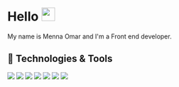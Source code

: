 # Hello <img src="https://raw.githubusercontent.com/MartinHeinz/MartinHeinz/master/wave.gif" width="30px">

 My name is Menna Omar and I'm a Front end developer.

## 🔧 Technologies & Tools

![](https://img.shields.io/badge/HTML5-informational?style=flat&logo=HTML5&logoColor=white&color=DD4B25)
![](https://img.shields.io/badge/CSS3-informational?style=flat&logo=CSS3&logoColor=white&color=254BDD)
![](https://img.shields.io/badge/JavaScript-informational?style=flat&logo=javascript&logoColor=white&color=E8D44D)
![](https://img.shields.io/badge/Angular-informational?style=flat&logo=angular&logoColor=white&color=D6002F)
![](https://img.shields.io/badge/React.js-informational?style=flat&logo=react&logoColor=white&color=5ED3F3)
![](https://img.shields.io/badge/Vue-informational?style=flat&logo=vue.js&logoColor=white&color=3FB27F)
![](https://img.shields.io/badge/Node.js-informational?style=flat&logo=node.js&logoColor=white&color=5AA945)
